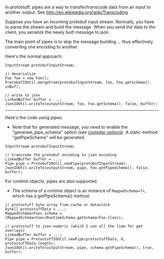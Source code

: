 In protostuff, pipes are a way to transfer/transcode data from an input to another output. See http://en.wikipedia.org/wiki/Transcoding

Suppose you have an incoming protobuf input stream.
Normally, you have to parse the stream and build the message.
When you send the data to the client, you serialize the newly built message to json.

The main point of pipes is to skip the message building ... thus effectively converting one encoding to another.

Here's the normal approach:
```
InputStream protobufInputStream;

// deserialize
Foo foo = new Foo();
ProtobufIOUtil.mergeFrom(protobufInputStream, foo, Foo.getSchema(), inBuf);

// write to json
LinkedBuffer buffer = ...;
JsonIOUtil.writeTo(outputStream, foo, Foo.getSchema(), false, buffer);
```


---


Here's the code using pipes:

  * Note that for generated message, you need to enable the "generate\_pipe\_schema" option (see [compiler options](CompilerOptions#java_bean.md)). A static method "getPipeSchema" will be generated.

```
InputStream protobufInputStream;

// transcode the protobuf encoding to json encoding
LinkedBuffer buffer = ...;
Pipe pipe = ProtobufIOUtil.newPipe(protobufInputStream);
JsonIOUtil.writeTo(outputStream, pipe, Foo.getPipeSchema(), false, buffer);
```


For runtime objects, pipes are also supported.
  * The schema of a runtime object is an instance of `MappedSchema<T>`, which has a getPipeSchema() method.

```
// protostuff byte array from cache or datastore
byte[] protostuffData = ...;
MappedSchema<Foo> schema = (MappedSchema<Foo>)RuntimeSchema.getSchema(Foo.class);

// protostuff to json-numeric (which I use all the time for gwt overlays)
LinkedBuffer buffer = ...;
Pipe pipe = ProtostuffIOUtil.newPipe(protostuffData, 0, protostuffData.length);
JsonIOUtil.writeTo(outputStream, pipe, schema.getPipeSchema(), true, buffer);
```